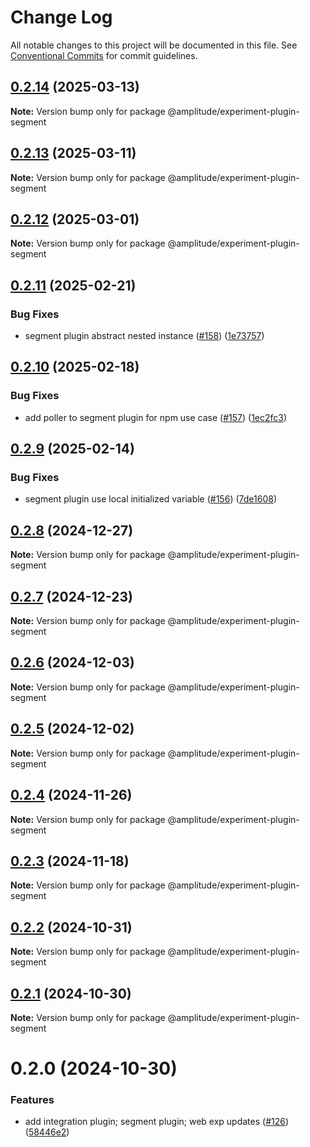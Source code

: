 # Change Log

All notable changes to this project will be documented in this file.
See [Conventional Commits](https://conventionalcommits.org) for commit guidelines.

## [0.2.14](https://github.com/amplitude/experiment-js-client/compare/@amplitude/experiment-plugin-segment@0.2.13...@amplitude/experiment-plugin-segment@0.2.14) (2025-03-13)

**Note:** Version bump only for package @amplitude/experiment-plugin-segment





## [0.2.13](https://github.com/amplitude/experiment-js-client/compare/@amplitude/experiment-plugin-segment@0.2.12...@amplitude/experiment-plugin-segment@0.2.13) (2025-03-11)

**Note:** Version bump only for package @amplitude/experiment-plugin-segment





## [0.2.12](https://github.com/amplitude/experiment-js-client/compare/@amplitude/experiment-plugin-segment@0.2.11...@amplitude/experiment-plugin-segment@0.2.12) (2025-03-01)

**Note:** Version bump only for package @amplitude/experiment-plugin-segment





## [0.2.11](https://github.com/amplitude/experiment-js-client/compare/@amplitude/experiment-plugin-segment@0.2.10...@amplitude/experiment-plugin-segment@0.2.11) (2025-02-21)


### Bug Fixes

* segment plugin abstract nested instance ([#158](https://github.com/amplitude/experiment-js-client/issues/158)) ([1e73757](https://github.com/amplitude/experiment-js-client/commit/1e73757bae98dfd8af1761c5e7c77ee7d1989fe0))





## [0.2.10](https://github.com/amplitude/experiment-js-client/compare/@amplitude/experiment-plugin-segment@0.2.9...@amplitude/experiment-plugin-segment@0.2.10) (2025-02-18)


### Bug Fixes

* add poller to segment plugin for npm use case ([#157](https://github.com/amplitude/experiment-js-client/issues/157)) ([1ec2fc3](https://github.com/amplitude/experiment-js-client/commit/1ec2fc332b44790dfd01d1d4a3e43cd0be0a738f))





## [0.2.9](https://github.com/amplitude/experiment-js-client/compare/@amplitude/experiment-plugin-segment@0.2.8...@amplitude/experiment-plugin-segment@0.2.9) (2025-02-14)


### Bug Fixes

* segment plugin use local initialized variable ([#156](https://github.com/amplitude/experiment-js-client/issues/156)) ([7de1608](https://github.com/amplitude/experiment-js-client/commit/7de16086a8ad9fb1b5a44c2179d3b794021bf199))





## [0.2.8](https://github.com/amplitude/experiment-js-client/compare/@amplitude/experiment-plugin-segment@0.2.7...@amplitude/experiment-plugin-segment@0.2.8) (2024-12-27)

**Note:** Version bump only for package @amplitude/experiment-plugin-segment





## [0.2.7](https://github.com/amplitude/experiment-js-client/compare/@amplitude/experiment-plugin-segment@0.2.6...@amplitude/experiment-plugin-segment@0.2.7) (2024-12-23)

**Note:** Version bump only for package @amplitude/experiment-plugin-segment





## [0.2.6](https://github.com/amplitude/experiment-js-client/compare/@amplitude/experiment-plugin-segment@0.2.5...@amplitude/experiment-plugin-segment@0.2.6) (2024-12-03)

**Note:** Version bump only for package @amplitude/experiment-plugin-segment





## [0.2.5](https://github.com/amplitude/experiment-js-client/compare/@amplitude/experiment-plugin-segment@0.2.4...@amplitude/experiment-plugin-segment@0.2.5) (2024-12-02)

**Note:** Version bump only for package @amplitude/experiment-plugin-segment





## [0.2.4](https://github.com/amplitude/experiment-js-client/compare/@amplitude/experiment-plugin-segment@0.2.3...@amplitude/experiment-plugin-segment@0.2.4) (2024-11-26)

**Note:** Version bump only for package @amplitude/experiment-plugin-segment





## [0.2.3](https://github.com/amplitude/experiment-js-client/compare/@amplitude/experiment-plugin-segment@0.2.2...@amplitude/experiment-plugin-segment@0.2.3) (2024-11-18)

**Note:** Version bump only for package @amplitude/experiment-plugin-segment





## [0.2.2](https://github.com/amplitude/experiment-js-client/compare/@amplitude/experiment-plugin-segment@0.2.1...@amplitude/experiment-plugin-segment@0.2.2) (2024-10-31)

**Note:** Version bump only for package @amplitude/experiment-plugin-segment





## [0.2.1](https://github.com/amplitude/experiment-js-client/compare/@amplitude/experiment-plugin-segment@0.2.0...@amplitude/experiment-plugin-segment@0.2.1) (2024-10-30)

**Note:** Version bump only for package @amplitude/experiment-plugin-segment





# 0.2.0 (2024-10-30)


### Features

* add integration plugin; segment plugin; web exp updates ([#126](https://github.com/amplitude/experiment-js-client/issues/126)) ([58446e2](https://github.com/amplitude/experiment-js-client/commit/58446e2f8af0e41a8dcd9c759d53b60f041c70c2))
